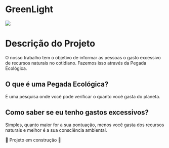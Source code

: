 <h1> GreenLight </h1>
<img src= "http://img.shields.io/static/v1?label=STATUS&message=EM%20DESENVOLVIMENTO&color=GREEN&style=for-the-badge"/>

# Descrição do Projeto
O nosso trabalho tem o objetivo de informar as pessoas o gasto excessivo de recursos naturais no cotidiano. 
Fazemos isso através da Pegada Ecológica. 

## O que é uma Pegada Ecológica?
É uma pesquisa onde você pode verificar o quanto você gasta do planeta.

## Como saber se eu tenho gastos excessivos?
Simples, quanto maior for a sua pontuação, menos você gasta dos recursos naturais e melhor é a sua consciência ambiental.

:construction: Projeto em construção :construction:
